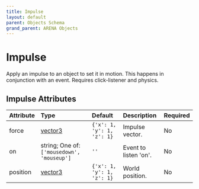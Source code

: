 ```yaml
---
title: Impulse
layout: default
parent: Objects Schema
grand_parent: ARENA Objects
---
```


<!--CAUTION: This file is autogenerated from https://github.com/arenaxr/arena-schemas. Changes made here may be overwritten.-->


Impulse
=======


Apply an impulse to an object to set it in motion. This happens in conjunction with an event. Requires click-listener and physics.

Impulse Attributes
-------------------

|Attribute|Type|Default|Description|Required|
| :--- | :--- | :--- | :--- | :--- |
|force|[vector3](vector3)|```{'x': 1, 'y': 1, 'z': 1}```|Impulse vector.|No|
|on|string; One of: ```['mousedown', 'mouseup']```|```''```|Event to listen 'on'.|No|
|position|[vector3](vector3)|```{'x': 1, 'y': 1, 'z': 1}```|World position.|No|
